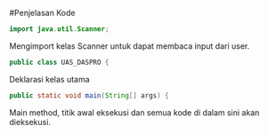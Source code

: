 #Penjelasan Kode

```java
import java.util.Scanner;
```
Mengimport kelas Scanner untuk dapat membaca input dari user.

```java
public class UAS_DASPRO {
```
Deklarasi kelas utama

```java
public static void main(String[] args) {
```
Main method, titik awal eksekusi dan semua kode di dalam sini akan dieksekusi.


